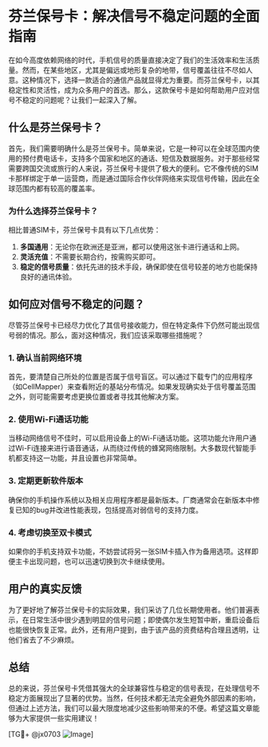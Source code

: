 # 芬兰保号卡：解决信号不稳定问题的全面指南

在如今高度依赖网络的时代，手机信号的质量直接决定了我们的生活效率和生活质量。然而，在某些地区，尤其是偏远或地形复杂的地带，信号覆盖往往不尽如人意。这种情况下，选择一款适合的通信产品就显得尤为重要。而芬兰保号卡，以其稳定性和灵活性，成为众多用户的首选。那么，这款保号卡是如何帮助用户应对信号不稳定的问题呢？让我们一起深入了解。

## 什么是芬兰保号卡？

首先，我们需要明确什么是芬兰保号卡。简单来说，它是一种可以在全球范围内使用的预付费电话卡，支持多个国家和地区的通话、短信及数据服务。对于那些经常需要跨国交流或旅行的人来说，芬兰保号卡提供了极大的便利。它不像传统的SIM卡那样绑定于单一运营商，而是通过国际合作伙伴网络来实现信号传输，因此在全球范围内都有较高的覆盖率。

### 为什么选择芬兰保号卡？

相比普通SIM卡，芬兰保号卡具有以下几点优势：
1. **多国通用**：无论你在欧洲还是亚洲，都可以使用这张卡进行通话和上网。
2. **灵活充值**：不需要长期合约，按需购买即可。
3. **稳定的信号质量**：依托先进的技术手段，确保即使在信号较差的地方也能保持良好的通讯体验。

## 如何应对信号不稳定的问题？

尽管芬兰保号卡已经尽力优化了其信号接收能力，但在特定条件下仍然可能出现信号弱的情况。那么，面对这种情况，我们应该采取哪些措施呢？

### 1. 确认当前网络环境

首先，要清楚自己所处的位置是否属于信号盲区。可以通过下载专门的应用程序（如CellMapper）来查看附近的基站分布情况。如果发现确实处于信号覆盖范围之外，则可能需要考虑更换位置或者寻找其他解决方案。

### 2. 使用Wi-Fi通话功能

当移动网络信号不佳时，可以启用设备上的Wi-Fi通话功能。这项功能允许用户通过Wi-Fi连接来进行语音通话，从而绕过传统的蜂窝网络限制。大多数现代智能手机都支持这一功能，并且设置也非常简单。

### 3. 定期更新软件版本

确保你的手机操作系统以及相关应用程序都是最新版本。厂商通常会在新版本中修复已知的bug并改进性能表现，包括提高对弱信号的支持力度。

### 4. 考虑切换至双卡模式

如果你的手机支持双卡功能，不妨尝试将另一张SIM卡插入作为备用选项。这样即便主卡出现问题，也可以迅速切换到次卡继续使用。

## 用户的真实反馈

为了更好地了解芬兰保号卡的实际效果，我们采访了几位长期使用者。他们普遍表示，在日常生活中很少遇到明显的信号问题；即使偶尔发生短暂中断，重启设备后也能很快恢复正常。此外，还有用户提到，由于该产品的资费结构合理且透明，让他们省去了不少麻烦。

## 总结

总的来说，芬兰保号卡凭借其强大的全球兼容性与稳定的信号表现，在处理信号不稳定方面展现出了显著的优势。当然，任何技术都无法完全避免外部因素的影响，但通过上述方法，我们可以最大限度地减少这些影响带来的不便。希望这篇文章能够为大家提供一些实用建议！

[TG💪+ @jx0703 ![Image](https://github.com/user-attachments/assets/dbca1d08-cadb-493c-b0ec-ad6f7a83f270)]